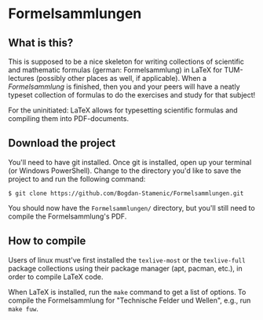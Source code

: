 # Formelsammlungen

## What is this?
This is supposed to be a nice skeleton for writing collections of scientific and mathematic formulas (german: Formelsammlung) in LaTeX for TUM-lectures (possibly other places as well, if applicable).
When a _Formelsammlung_ is finished, then you and your peers will have a neatly typeset collection of formulas to do the exercises and study for that subject!

For the uninitiated: LaTeX allows for typesetting scientific formulas and compiling them into PDF-documents.

## Download the project
You'll need to have git installed. Once git is installed, open up your terminal (or Windows PowerShell).
Change to the directory you'd like to save the project to and run the following command:
```
$ git clone https://github.com/Bogdan-Stamenic/Formelsammlungen.git
```
You should now have the `Formelsammlungen/` directory, but you'll still need to compile the Formelsammlung's PDF.

## How to compile
Users of linux must've first installed the `texlive-most` or the `texlive-full` package collections using their package manager (apt, pacman, etc.), in order to compile LaTeX code.

When LaTeX is installed, run the `make` command to get a list of options. To compile the Formelsammlung for "Technische Felder und Wellen", e.g., run `make fuw`.

